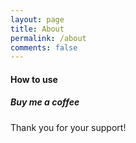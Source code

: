 ```yaml
---
layout: page
title: About
permalink: /about
comments: false
---
```


<div class="row justify-content-between">
<div class="col-md-8 pr-5">



<h4>How to use</h4>



</div>

<div class="col-md-4">

<div class="sticky-top sticky-top-80">
<h5>Buy me a coffee</h5>

<p>Thank you for your support!</p>


</div>
</div>
</div>
